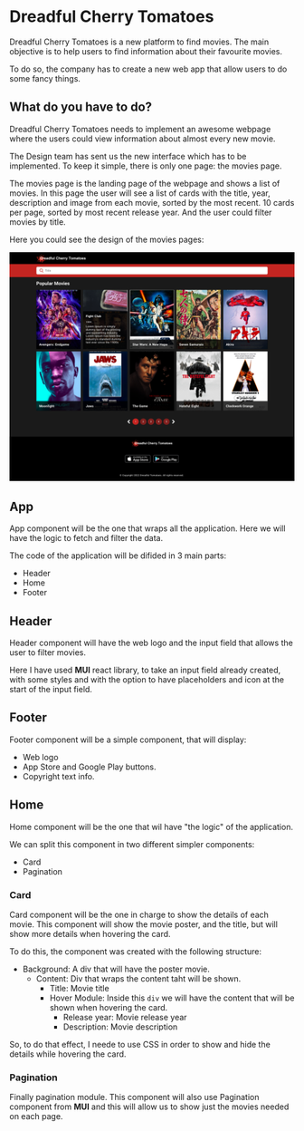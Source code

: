 # Dreadful Cherry Tomatoes

Dreadful Cherry Tomatoes is a new platform to find movies. The main objective is to
help users to find information about their favourite movies.

To do so, the company has to create a new web app that allow users to do some fancy things.

## What do you have to do?

Dreadful Cherry Tomatoes needs to implement an awesome webpage where the users could view information
about almost every new movie.

The Design team has sent us the new interface which has to be implemented. To keep it simple, there is only one page: the movies page.

The movies page is the landing page of the webpage and shows a list of movies. In this page the user will see a list of cards with the title, year, description and image from each movie, sorted by the most recent. 10 cards per page, sorted by most recent release year. And the user could filter movies by title.

Here you could see the design of the movies pages:

![](resources/dreadful-cherry-tomatoes-movies.png)


## App

App component will be the one that wraps all the application. Here we will have the logic to fetch and filter the data.

The code of the application will be difided in 3 main parts:
- Header
- Home
- Footer

## Header

Header component will have the web logo and the input field that allows the user to filter movies.

Here I have used **MUI** react library, to take an input field already created, with some styles and with the option to have placeholders and icon at the start of the input field.

## Footer

Footer component will be a simple component, that will display:
- Web logo
- App Store and Google Play buttons.
- Copyright text info.


## Home

Home component will be the one that wil have "the logic" of the application.

We can split this component in two different simpler components:

- Card
- Pagination

### Card

Card component will be the one in charge to show the details of each movie. This component will show the movie poster, and the title, but will show more details when hovering the card.

To do this, the component was created with the following structure:
 - Background: A div that will have the poster movie.
    - Content: Div that wraps the content taht will be shown.
        - Title: Movie title
        - Hover Module: Inside this `div` we will have the content that will be shown when hovering the card.
            - Release year: Movie release year
            - Description: Movie description
            

So, to do that effect, I neede to use CSS in order to show and hide the details while hovering the card.

### Pagination

Finally pagination module. This component will also use Pagination component from **MUI** and this will allow us to show just the movies needed on each page.

